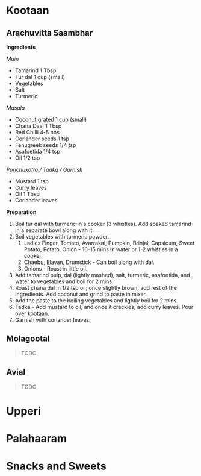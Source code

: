 # Kootaan

## Arachuvitta Saambhar

**Ingredients**

*Main*
- Tamarind 1 Tbsp
- Tur dal 1 cup (small)
- Vegetables
- Salt
- Turmeric

*Masala*
- Coconut grated 1 cup (small)
- Chana Daal 1 Tbsp
- Red Chilli 4-5 nos
- Coriander seeds 1 tsp
- Fenugreek seeds 1/4 tsp
- Asafoetida 1/4 tsp
- Oil 1/2 tsp

*Porichukotta / Tadka / Garnish*
- Mustard	1 tsp
- Curry leaves
- Oil 1 Tbsp
- Coriander leaves

**Preparation**
1. Boil tur dal with turmeric in a cooker (3 whistles). Add soaked tamarind in a separate bowl along with it.
1. Boil vegetables with turmeric powder.
    1. Ladies Finger, Tomato, Avarrakai, Pumpkin, Brinjal, Capsicum, Sweet Potato, Potato, Onion - 10-15 mins in water or 1-2 whistles in a cooker.
    1. Chaebu, Elavan, Drumstick - Can boil along with dal.
    1. Onions - Roast in little oil.
1. Add tamarind pulp, dal (lightly mashed), salt, turmeric, asafoetida, and water to vegetables and boil for 2 mins.
1. Roast chana dal in 1/2 tsp oil; once slightly brown, add rest of the ingredients. Add coconut and grind to paste in mixer.
1. Add the paste to the boiling vegetables and lightly boil for 2 mins.
1. Tadka - Add mustard to oil, and once it crackles, add curry leaves. Pour over kootaan.
1. Garnish with coriander leaves.


## Molagootal
> TODO

## Avial
> TODO

# Upperi

# Palahaaram

# Snacks and Sweets
